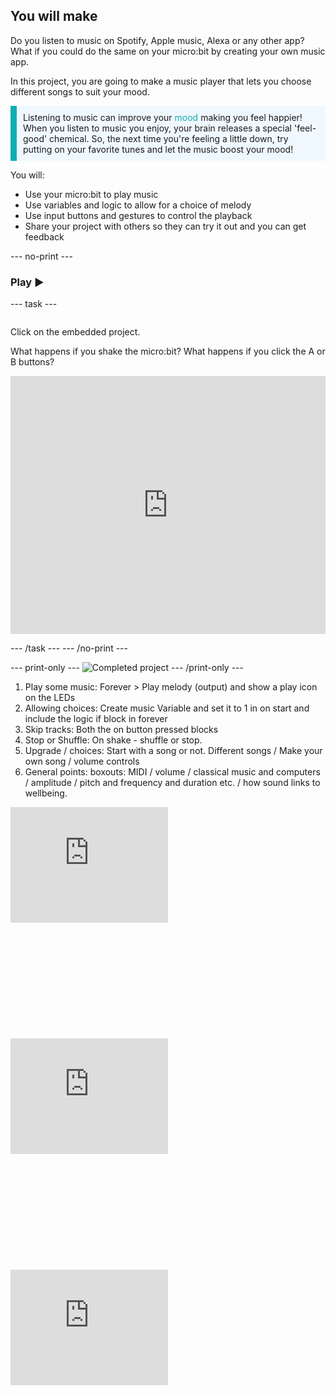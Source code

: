 ## You will make
Do you listen to music on Spotify, Apple music, Alexa or any other app? What if you could do the same on your micro:bit by creating your own music app.

In this project, you are going to make a music player that lets you choose different songs to suit your mood.

<p style="border-left: solid; border-width:10px; border-color: #0faeb0; background-color: aliceblue; padding: 10px;">
Listening to music can improve your <span style="color: #0faeb0">mood</span> making you feel happier! When you listen to music you enjoy, your brain releases a special 'feel-good' chemical. So, the next time you're feeling a little down, try putting on your favorite tunes and let the music boost your mood!
</p>

You will:
+ Use your micro:bit to play music
+ Use variables and logic to allow for a choice of melody
+ Use input buttons and gestures to control the playback
+ Share your project with others so they can try it out and you can get feedback

--- no-print ---

### Play ▶️

--- task ---
<div style="display: flex; flex-wrap: wrap">
<div style="flex-basis: 175px; flex-grow: 1">  

Click on the embedded project.

What happens if you shake the micro:bit?
What happens if you click the A or B buttons?

<div style="position:relative;height:0;padding-bottom:81.97%;overflow:hidden;"><iframe style="position:absolute;top:0;left:0;width:100%;height:100%;" src="https://makecode.microbit.org/---run?id=_MKmiREJkzhJL" allowfullscreen="allowfullscreen" sandbox="allow-popups allow-forms allow-scripts allow-same-origin" frameborder="0"></iframe></div>

</div>
</div>

--- /task ---
--- /no-print ---

--- print-only ---
![Completed project](images/showcase_static.png)
--- /print-only ---



1. Play some music: Forever > Play melody (output) and show a play icon on the LEDs
2. Allowing choices: Create music Variable and set it to 1 in on start and include the logic if block in forever
3. Skip tracks: Both the on button pressed blocks
4. Stop or Shuffle: On shake - shuffle or stop.
5. Upgrade / choices: Start with a song or not. Different songs / Make your own song / volume controls
6. General points: boxouts: MIDI / volume / classical music and computers / amplitude / pitch and frequency and duration etc. / how sound links to wellbeing.

<div style="position:relative;height:calc(300px + 5em);width:100%;overflow:hidden;"><iframe style="position:absolute;top:0;left:0;width:50%;height:50%;" src="https://makecode.microbit.org/---codeembed#pub:_aT34qFaDbfXu" allowfullscreen="allowfullscreen" scrolling="False" frameborder="0" sandbox="allow-scripts allow-same-origin"></iframe></div>


<div style="position:relative;height:calc(300px + 5em);width:100%;overflow:hidden;"><iframe style="position:absolute;top:0;left:0;width:50%;height:50%;" src="https://makecode.microbit.org/---codeembed#pub:_L8h6500jFdDL" allowfullscreen="allowfullscreen" frameborder="0" sandbox="allow-scripts allow-same-origin"></iframe></div>


<div style="position:relative;height:calc(300px + 5em);width:100%;overflow:hidden;"><iframe style="position:absolute;top:0;left:0;width:50%;height:50%;" src="https://makecode.microbit.org/---codeembed#pub:_PL7a0MaJA7b5" allowfullscreen="allowfullscreen" scrolling="False" frameborder="0" sandbox="allow-scripts allow-same-origin"></iframe></div>

